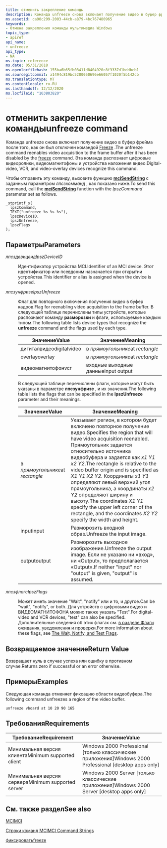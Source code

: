 ```yaml
---
title: отменить закрепление команды
description: Команда unfreeze снова включает получение видео в буфер фрейма после того, как он был отключен командой Freeze. Эта команда распознает цифровые видеоролики, видеомагнитофоны и устройства наложения видео.
ms.assetid: ca90c299-2003-44cb-a879-4bc767480965
keywords:
- Отмена закрепления команды мультимедиа Windows
topic_type:
- apiref
api_name:
- unfreeze
api_type:
- NA
ms.topic: reference
ms.date: 05/31/2018
ms.openlocfilehash: 155ba6b65fb08411d8404920c8f3337d1bddbcb1
ms.sourcegitcommit: a1494c819bc5200050696e66057f1020f5b142cb
ms.translationtype: MT
ms.contentlocale: ru-RU
ms.lasthandoff: 12/12/2020
ms.locfileid: "103803820"
---
```

# <a name="unfreeze-command"></a><span data-ttu-id="d25ce-105">отменить закрепление команды</span><span class="sxs-lookup"><span data-stu-id="d25ce-105">unfreeze command</span></span>

<span data-ttu-id="d25ce-106">Команда unfreeze снова включает получение видео в буфер фрейма после того, как он был отключен командой [Freeze](freeze.md) .</span><span class="sxs-lookup"><span data-stu-id="d25ce-106">The unfreeze command reenables video acquisition to the frame buffer after it has been disabled by the [freeze](freeze.md) command.</span></span> <span data-ttu-id="d25ce-107">Эта команда распознает цифровые видеоролики, видеомагнитофоны и устройства наложения видео.</span><span class="sxs-lookup"><span data-stu-id="d25ce-107">Digital-video, VCR, and video-overlay devices recognize this command.</span></span>

<span data-ttu-id="d25ce-108">Чтобы отправить эту команду, вызовите функцию [**mciSendString**](/previous-versions//dd757161(v=vs.85)) с заданным параметром *лпсзкомманд* , как показано ниже.</span><span class="sxs-lookup"><span data-stu-id="d25ce-108">To send this command, call the [**mciSendString**](/previous-versions//dd757161(v=vs.85)) function with the *lpszCommand* parameter set as follows.</span></span>

``` syntax
_stprintf_s(
  lpszCommand, 
  TEXT("unfreeze %s %s %s"), 
  lpszDeviceID, 
  lpszUnfreeze, 
  lpszFlags
); 
```

## <a name="parameters"></a><span data-ttu-id="d25ce-109">Параметры</span><span class="sxs-lookup"><span data-stu-id="d25ce-109">Parameters</span></span>

<dl> <dt>

<span data-ttu-id="d25ce-110"><span id="lpszDeviceID"></span><span id="lpszdeviceid"></span><span id="LPSZDEVICEID"></span>*лпсздевицеид*</span><span class="sxs-lookup"><span data-stu-id="d25ce-110"><span id="lpszDeviceID"></span><span id="lpszdeviceid"></span><span id="LPSZDEVICEID"></span>*lpszDeviceID*</span></span>
</dt> <dd>

<span data-ttu-id="d25ce-111">Идентификатор устройства MCI.</span><span class="sxs-lookup"><span data-stu-id="d25ce-111">Identifier of an MCI device.</span></span> <span data-ttu-id="d25ce-112">Этот идентификатор или псевдоним назначается при открытии устройства.</span><span class="sxs-lookup"><span data-stu-id="d25ce-112">This identifier or alias is assigned when the device is opened.</span></span>

</dd> <dt>

<span data-ttu-id="d25ce-113"><span id="lpszUnfreeze"></span><span id="lpszunfreeze"></span><span id="LPSZUNFREEZE"></span>*лпсзунфризе*</span><span class="sxs-lookup"><span data-stu-id="d25ce-113"><span id="lpszUnfreeze"></span><span id="lpszunfreeze"></span><span id="LPSZUNFREEZE"></span>*lpszUnfreeze*</span></span>
</dt> <dd>

<span data-ttu-id="d25ce-114">Флаг для повторного включения получения видео в буфер кадров.</span><span class="sxs-lookup"><span data-stu-id="d25ce-114">Flag for reenabling video acquisition to the frame buffer.</span></span> <span data-ttu-id="d25ce-115">В следующей таблице перечислены типы устройств, которые распознают команду **разморозки** и флаги, используемые каждым типом.</span><span class="sxs-lookup"><span data-stu-id="d25ce-115">The following table lists device types that recognize the **unfreeze** command and the flags used by each type.</span></span>



| <span data-ttu-id="d25ce-116">Значение</span><span class="sxs-lookup"><span data-stu-id="d25ce-116">Value</span></span>        | <span data-ttu-id="d25ce-117">Значение</span><span class="sxs-lookup"><span data-stu-id="d25ce-117">Meaning</span></span>        |
|--------------|----------------|
| <span data-ttu-id="d25ce-118">дигиталвидео</span><span class="sxs-lookup"><span data-stu-id="d25ce-118">digitalvideo</span></span> | <span data-ttu-id="d25ce-119">в *прямоугольнике*</span><span class="sxs-lookup"><span data-stu-id="d25ce-119">at *rectangle*</span></span> |
| <span data-ttu-id="d25ce-120">overlay</span><span class="sxs-lookup"><span data-stu-id="d25ce-120">overlay</span></span>      | <span data-ttu-id="d25ce-121">в *прямоугольнике*</span><span class="sxs-lookup"><span data-stu-id="d25ce-121">at *rectangle*</span></span> |
| <span data-ttu-id="d25ce-122">видеомагнитофон</span><span class="sxs-lookup"><span data-stu-id="d25ce-122">vcr</span></span>          | <span data-ttu-id="d25ce-123">входные выходные данные</span><span class="sxs-lookup"><span data-stu-id="d25ce-123">input output</span></span>   |



 

<span data-ttu-id="d25ce-124">В следующей таблице перечислены флаги, которые могут быть указаны в параметре **лпсзунфризе** , и их значения.</span><span class="sxs-lookup"><span data-stu-id="d25ce-124">The following table lists the flags that can be specified in the **lpszUnfreeze** parameter and their meanings.</span></span>



| <span data-ttu-id="d25ce-125">Значение</span><span class="sxs-lookup"><span data-stu-id="d25ce-125">Value</span></span>          | <span data-ttu-id="d25ce-126">Значение</span><span class="sxs-lookup"><span data-stu-id="d25ce-126">Meaning</span></span>                                                                                                                                                                                                                                                                                    |
|----------------|--------------------------------------------------------------------------------------------------------------------------------------------------------------------------------------------------------------------------------------------------------------------------------------------|
| <span data-ttu-id="d25ce-127">в *прямоугольнике*</span><span class="sxs-lookup"><span data-stu-id="d25ce-127">at *rectangle*</span></span> | <span data-ttu-id="d25ce-128">Указывает регион, в котором будет включено повторное получение видео.</span><span class="sxs-lookup"><span data-stu-id="d25ce-128">Specifies the region that will have video acquisition reenabled.</span></span> <span data-ttu-id="d25ce-129">Прямоугольник задается относительно источника видеобуфера и задается как *x1 Y1 x2 Y2*.</span><span class="sxs-lookup"><span data-stu-id="d25ce-129">The rectangle is relative to the video buffer origin and is specified as *X1 Y1 X2 Y2*.</span></span> <span data-ttu-id="d25ce-130">Координаты *x1 Y1* определяют левый верхний угол прямоугольника, а координаты *x2 Y2* определяют ширину и высоту.</span><span class="sxs-lookup"><span data-stu-id="d25ce-130">The coordinates *X1 Y1* specify the upper left corner of the rectangle, and the coordinates *X2 Y2* specify the width and height.</span></span> |
| <span data-ttu-id="d25ce-131">input</span><span class="sxs-lookup"><span data-stu-id="d25ce-131">input</span></span>          | <span data-ttu-id="d25ce-132">Разморозить входной образ.</span><span class="sxs-lookup"><span data-stu-id="d25ce-132">Unfreeze the input image.</span></span>                                                                                                                                                                                                                                                                  |
| <span data-ttu-id="d25ce-133">output</span><span class="sxs-lookup"><span data-stu-id="d25ce-133">output</span></span>         | <span data-ttu-id="d25ce-134">Разморозить выходное изображение.</span><span class="sxs-lookup"><span data-stu-id="d25ce-134">Unfreeze the output image.</span></span> <span data-ttu-id="d25ce-135">Если не указано ни «вход», ни «Output», то предполагается «Output».</span><span class="sxs-lookup"><span data-stu-id="d25ce-135">If neither "input" nor "output" is given, "output" is assumed.</span></span>                                                                                                                                                                                                  |



 

</dd> <dt>

<span data-ttu-id="d25ce-136"><span id="lpszFlags"></span><span id="lpszflags"></span><span id="LPSZFLAGS"></span>*лпсзфлагс*</span><span class="sxs-lookup"><span data-stu-id="d25ce-136"><span id="lpszFlags"></span><span id="lpszflags"></span><span id="LPSZFLAGS"></span>*lpszFlags*</span></span>
</dt> <dd>

<span data-ttu-id="d25ce-137">Может иметь значение "Wait", "notify" или и то, и другое.</span><span class="sxs-lookup"><span data-stu-id="d25ce-137">Can be "wait", "notify", or both.</span></span> <span data-ttu-id="d25ce-138">Для устройств с цифровыми видео и ВИДЕОМАГНИТОФОНА можно также указать "Test".</span><span class="sxs-lookup"><span data-stu-id="d25ce-138">For digital-video and VCR devices, "test" can also be specified.</span></span> <span data-ttu-id="d25ce-139">Дополнительные сведения об этих флагах см. [в разделе Флаги ожидания, уведомления и проверки](the-wait-notify-and-test-flags.md).</span><span class="sxs-lookup"><span data-stu-id="d25ce-139">For more information about these flags, see [The Wait, Notify, and Test Flags](the-wait-notify-and-test-flags.md).</span></span>

</dd> </dl>

## <a name="return-value"></a><span data-ttu-id="d25ce-140">Возвращаемое значение</span><span class="sxs-lookup"><span data-stu-id="d25ce-140">Return Value</span></span>

<span data-ttu-id="d25ce-141">Возвращает нуль в случае успеха или ошибку в противном случае.</span><span class="sxs-lookup"><span data-stu-id="d25ce-141">Returns zero if successful or an error otherwise.</span></span>

## <a name="examples"></a><span data-ttu-id="d25ce-142">Примеры</span><span class="sxs-lookup"><span data-stu-id="d25ce-142">Examples</span></span>

<span data-ttu-id="d25ce-143">Следующая команда отменяет фиксацию области видеобуфера.</span><span class="sxs-lookup"><span data-stu-id="d25ce-143">The following command unfreezes a region of the video buffer.</span></span>

``` syntax
unfreeze vboard at 10 20 90 165
```

## <a name="requirements"></a><span data-ttu-id="d25ce-144">Требования</span><span class="sxs-lookup"><span data-stu-id="d25ce-144">Requirements</span></span>



| <span data-ttu-id="d25ce-145">Требование</span><span class="sxs-lookup"><span data-stu-id="d25ce-145">Requirement</span></span> | <span data-ttu-id="d25ce-146">Значение</span><span class="sxs-lookup"><span data-stu-id="d25ce-146">Value</span></span> |
|-------------------------------------|------------------------------------------------------------|
| <span data-ttu-id="d25ce-147">Минимальная версия клиента</span><span class="sxs-lookup"><span data-stu-id="d25ce-147">Minimum supported client</span></span><br/> | <span data-ttu-id="d25ce-148">Windows 2000 Professional \[только классические приложения\]</span><span class="sxs-lookup"><span data-stu-id="d25ce-148">Windows 2000 Professional \[desktop apps only\]</span></span><br/> |
| <span data-ttu-id="d25ce-149">Минимальная версия сервера</span><span class="sxs-lookup"><span data-stu-id="d25ce-149">Minimum supported server</span></span><br/> | <span data-ttu-id="d25ce-150">Windows 2000 Server \[только классические приложения\]</span><span class="sxs-lookup"><span data-stu-id="d25ce-150">Windows 2000 Server \[desktop apps only\]</span></span><br/>       |



## <a name="see-also"></a><span data-ttu-id="d25ce-151">См. также раздел</span><span class="sxs-lookup"><span data-stu-id="d25ce-151">See also</span></span>

<dl> <dt>

[<span data-ttu-id="d25ce-152">MCI</span><span class="sxs-lookup"><span data-stu-id="d25ce-152">MCI</span></span>](mci.md)
</dt> <dt>

[<span data-ttu-id="d25ce-153">Строки команд MCI</span><span class="sxs-lookup"><span data-stu-id="d25ce-153">MCI Command Strings</span></span>](mci-command-strings.md)
</dt> <dt>

[<span data-ttu-id="d25ce-154">фиксировать</span><span class="sxs-lookup"><span data-stu-id="d25ce-154">freeze</span></span>](freeze.md)
</dt> </dl>

 

